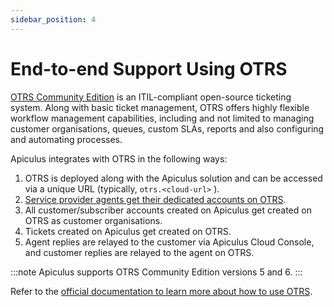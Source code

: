 ```yaml
---
sidebar_position: 4
---
```

# End-to-end Support Using OTRS

[OTRS Community Edition](https://otrs.com/otrs-software-solutions/otrs/otrs-community-edition/) is an ITIL-compliant open-source ticketing system. Along with basic ticket management, OTRS offers highly flexible workflow management capabilities, including and not limited to managing customer organisations, queues, custom SLAs, reports and also configuring and automating processes.

Apiculus integrates with OTRS in the following ways:

1. OTRS is deployed along with the Apiculus solution and can be accessed via a unique URL (typically, `otrs.<cloud-url>` ).
2. [Service provider agents get their dedicated accounts on OTRS](/docs/AboutServiceProviderAdministration/OTRSTicketingandServiceInterface).
3. All customer/subscriber accounts created on Apiculus get created on OTRS as customer organisations.
4. Tickets created on Apiculus get created on OTRS.
5. Agent replies are relayed to the customer via Apiculus Cloud Console, and customer replies are relayed to the agent on OTRS.

:::note
Apiculus supports OTRS Community Edition versions 5 and 6.
:::

Refer to the [official documentation to learn more about how to use OTRS](https://doc.otrs.com/doc/).





